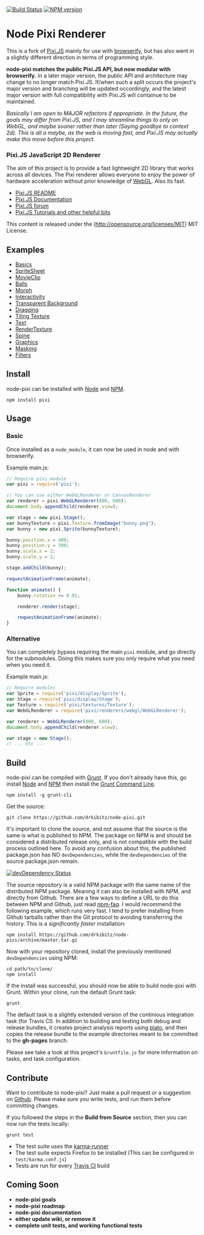 [![Build Status](https://secure.travis-ci.org/drkibitz/node-pixi.png)](http://travis-ci.org/drkibitz/node-pixi)
[![NPM version](https://badge.fury.io/js/pixi.png)](http://badge.fury.io/js/pixi)

# Node Pixi Renderer

This is a fork of [Pixi.JS](https://github.com/GoodBoyDigital/pixi.js) mainly for use with [browserify](http://browserify.org/), but has also went in a slightly different direction in terms of programming style.

**node-pixi matches the public Pixi.JS API, but now modular with browserify.** In a later major version, the public API and architecture may change to no longer match Pixi.JS. If/when such a split occurs the project's major version and branching will be updated occordingly, and the latest major version with full compatibility with Pixi.JS will containue to be maintained.

*Basically I am open to MAJOR refactors if appropriate. In the future, the goals may differ from Pixi.JS, and I may streamline things to only on WebGL, and maybe sooner rather than later (Saying goodbye to context 2d). This is all a maybe, as the web is moving fast, and Pixi.JS may actually make this move before this project.*

### Pixi.JS JavaScript 2D Renderer

The aim of this project is to provide a fast lightweight 2D library that works across all devices. The Pixi renderer allows everyone to enjoy the power of hardware acceleration without prior knowledge of [WebGL](http://en.wikipedia.org/wiki/WebGL). Also its fast.

- [Pixi.JS README](https://github.com/GoodBoyDigital/pixi.js/blob/master/README.md)
- [Pixi.JS Documentation](http://www.goodboydigital.com/pixijs/docs/)
- [Pixi.JS forum](http://www.html5gamedevs.com/forum/15-pixijs/)
- [Pixi.JS Tutorials and other helpful bits](https://github.com/GoodBoyDigital/pixi.js/wiki/Resources)

This content is released under the (http://opensource.org/licenses/MIT) MIT License.

## Examples

- [Basics](http://drkibitz.github.io/node-pixi/example/1-basics/)
- [SpriteSheet](http://drkibitz.github.io/node-pixi/example/2-sprite-sheet/)
- [MovieClip](http://drkibitz.github.io/node-pixi/example/3-movie-clip/)
- [Balls](http://drkibitz.github.io/node-pixi/example/4-balls/)
- [Morph](http://drkibitz.github.io/node-pixi/example/5-morph/)
- [Interactivity](http://drkibitz.github.io/node-pixi/example/6-interactivity/)
- [Transparent Background](http://drkibitz.github.io/node-pixi/example/7-transparent-background/)
- [Dragging](http://drkibitz.github.io/node-pixi/example/8-dragging/)
- [Tiling Texture](http://drkibitz.github.io/node-pixi/example/9-tiling-texture/)
- [Text](http://drkibitz.github.io/node-pixi/example/10-text/)
- [RenderTexture](http://drkibitz.github.io/node-pixi/example/11-render-texture/)
- [Spine](http://drkibitz.github.io/node-pixi/example/12-spine/)
- [Graphics](http://drkibitz.github.io/node-pixi/example/13-graphics/)
- [Masking](http://drkibitz.github.io/node-pixi/example/14-masking/)
- [Filters](http://drkibitz.github.io/node-pixi/example/15-filters/)

## Install

node-pixi can be installed with [Node](http://nodejs.org/) and [NPM](https://npmjs.org/).

```shell
npm install pixi
```

## Usage

### Basic

Once installed as a `node_module`, it can now be used in node and with browserify.

Example main.js:
```javascript
// Require pixi module
var pixi = require('pixi');

// You can use either WebGLRenderer or CanvasRenderer
var renderer = pixi.WebGLRenderer(800, 600);
document.body.appendChild(renderer.view);

var stage = new pixi.Stage();
var bunnyTexture = pixi.Texture.fromImage("bunny.png");
var bunny = new pixi.Sprite(bunnyTexture);

bunny.position.x = 400;
bunny.position.y = 300;
bunny.scale.x = 2;
bunny.scale.y = 2;

stage.addChild(bunny);

requestAnimationFrame(animate);

function animate() {
	bunny.rotation += 0.01;

	renderer.render(stage);

	requestAnimationFrame(animate);
}
```

### Alternative

You can completely bypass requiring the main `pixi` module, and go directly for the submodules. Doing this makes sure you only require what you need when you need it.

Example main.js:
```javascript
// Require modules
var Sprite = require('pixi/display/Sprite');
var Stage = require('pixi/display/Stage');
var Texture = require('pixi/textures/Texture');
var WebGLRenderer = require('pixi/renderers/webgl/WebGLRenderer');

var renderer = WebGLRenderer(800, 600);
document.body.appendChild(renderer.view);

var stage = new Stage();
// ... etc ...
```

## Build

node-pixi can be compiled with [Grunt](http://gruntjs.com/). If you don't already have this, go install [Node](http://nodejs.org/) and [NPM](https://npmjs.org/) then install the [Grunt Command Line](http://gruntjs.com/getting-started).
```shell
npm install -g grunt-cli
```

Get the source:
```shell
git clone https://github.com/drkibitz/node-pixi.git
```

It's important to clone the source, and not assume that the source is the same is what is published to NPM. The package on NPM is and should be considered a distributed release only, and is not compatible with the build process outlined here. To avoid any confusion about this, the published package.json has NO `devDependencies`, while the `devDependencies` of the source package.json remain.

[![devDependency Status](https://david-dm.org/drkibitz/node-pixi/dev-status.png)](https://david-dm.org/drkibitz/node-pixi#info=devDependencies)

The source repository is a valid NPM package with the same name of the distributed NPM package. Meaning it can also be installed with NPM, and directly from Github. There are a few ways to define a URL to do this between NPM and Github, just read [npm-faq](https://npmjs.org/doc/faq.html). I would recommend the following example, which runs very fast. I tend to prefer installing from Github tarballs rather than the Git protocol to avoiding transferring the history. This is a *significantly faster* installation:
```shell
npm install https://github.com/drkibitz/node-pixi/archive/master.tar.gz
```

Now with your repository cloned, install the previously mentioned `devDependencies` using NPM:
```shell
cd path/to/clone/
npm install
```

If the install was successful, you should now be able to build node-pixi with Grunt. Within your clone, run the default Grunt task:
```
grunt
```

The default task is a slightly extended version of the continious integration task (for Travis CI). In addition to building and testing both debug and release bundles, it creates project analysis reports using [plato](https://github.com/es-analysis/plato), and then copies the release bundle to the example directories meant to be committed to the **gh-pages** branch.

Please see take a look at this project's `Gruntfile.js` for more information on tasks, and task configuration.

## Contribute

Want to contribute to node-pixi? Just make a pull request or a suggestion on [Github](https://github.com/drkibitz/node-pixi/issues). Please make sure you write tests, and run them before committing changes.

If you followed the steps in the **Build from Source** section, then you can now run the tests locally:
```
grunt test
```

- The test suite uses the [karma-runner](http://karma-runner.github.io/0.10/index.html)
- The test suite expects Firefox to be installed (This can be configured in `test/karma.conf.js`)
- Tests are run for every [Travis CI](https://travis-ci.org/) build

## Coming Soon

- **node-pixi goals**
- **node-pixi roadmap**
- **node-pixi documentation**
- **either update wiki, or remove it**
- **complete unit tests, and working functional tests**
